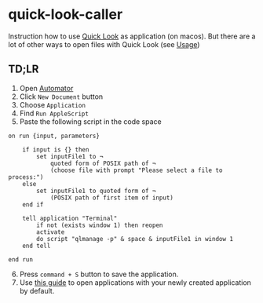 # quick-look-caller
Instruction how to use [Quick Look](https://en.wikipedia.org/wiki/Quick_Look) as application (on macos). But there are a lot of other ways to open files with Quick Look (see [Usage](https://en.wikipedia.org/wiki/Quick_Look#Usage))

## TD;LR
1. Open [Automator](https://en.wikipedia.org/wiki/Automator_(macOS))
2. Click `New Document` button
3. Choose `Application`
4. Find `Run AppleScript`
5. Paste the following script in the code space
```
on run {input, parameters}
	
	if input is {} then
		set inputFile1 to ¬
			quoted form of POSIX path of ¬
			(choose file with prompt "Please select a file to process:")
	else
		set inputFile1 to quoted form of ¬
			(POSIX path of first item of input)
	end if
	
	tell application "Terminal"
		if not (exists window 1) then reopen
		activate
		do script "qlmanage -p" & space & inputFile1 in window 1
	end tell
	
end run
```
6. Press `command + S` button to save the application.
7. Use [this guide](https://www.tomsguide.com/how-to/how-to-set-default-apps-on-mac) to open applications with your newly created application by default.
